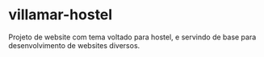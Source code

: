 # villamar-hostel
Projeto de website com tema voltado para hostel, e servindo de base para desenvolvimento de websites diversos.

